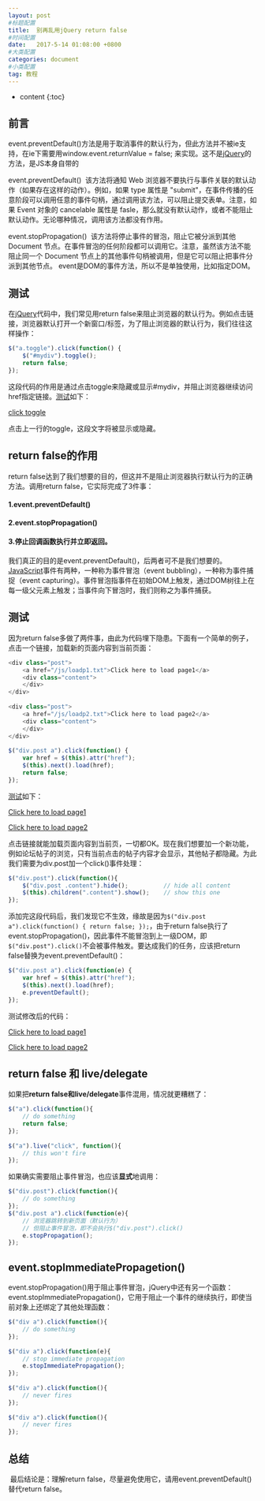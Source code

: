 ```yaml
---
layout: post
#标题配置
title:  别再乱用jQuery return false
#时间配置
date:   2017-5-14 01:08:00 +0800
#大类配置
categories: document
#小类配置
tag: 教程
---
```


* content
{:toc}




## 前言

​	event.preventDefault()方法是用于取消事件的默认行为，但此方法并不被ie支持，在ie下需要用window.event.returnValue = false; 来实现。这不是[jQuery](http://lib.csdn.net/base/jquery)的方法，是JS本身自带的

event.preventDefault()
​	该方法将通知 Web 浏览器不要执行与事件关联的默认动作（如果存在这样的动作）。例如，如果 type 属性是 "submit"，在事件传播的任意阶段可以调用任意的事件句柄，通过调用该方法，可以阻止提交表单。注意，如果 Event 对象的 cancelable 属性是 fasle，那么就没有默认动作，或者不能阻止默认动作。无论哪种情况，调用该方法都没有作用。

event.stopPropagation()
​	该方法将停止事件的冒泡，阻止它被分派到其他 Document 节点。在事件冒泡的任何阶段都可以调用它。注意，虽然该方法不能阻止同一个 Document 节点上的其他事件句柄被调用，但是它可以阻止把事件分派到其他节点。
event是DOM的事件方法，所以不是单独使用，比如指定DOM。



## 测试

在[jQuery](http://lib.csdn.net/base/jquery)代码中，我们常见用return false来阻止浏览器的默认行为。例如点击链接，浏览器默认打开一个新窗口/标签，为了阻止浏览器的默认行为，我们往往这样操作：

```javascript
$("a.toggle").click(function() {  
    $("#mydiv").toggle();  
    return false;  
});  
```

这段代码的作用是通过点击toggle来隐藏或显示#mydiv，并阻止浏览器继续访问href指定链接。[测试](http://lib.csdn.net/base/softwaretest)如下：

[click toggle](http://www.berlinix.com/js/jquery-return-false.php#)

点击上一行的toggle，这段文字将被显示或隐藏。



## return false的作用

return false达到了我们想要的目的，但这并不是阻止浏览器执行默认行为的正确方法。调用return false，它实际完成了3件事：

#### 	1.event.preventDefault()

#### 	2.event.stopPropagation()

#### 	3.停止回调函数执行并立即返回。

我们真正的目的是event.preventDefault()，后两者可不是我们想要的。[JavaScript](http://lib.csdn.net/base/javascript)事件有两种，一种称为事件冒泡（event bubbling），一种称为事件捕捉（event capturing）。事件冒泡指事件在初始DOM上触发，通过DOM树往上在每一级父元素上触发；当事件向下冒泡时，我们则称之为事件捕获。

## 测试

因为return false多做了两件事，由此为代码埋下隐患。下面有一个简单的例子，点击一个链接，加载新的页面内容到当前页面：

```javascript
<div class="post">  
    <a href="/js/loadp1.txt">Click here to load page1</a>  
    <div class="content">  
    </div>  
</div>  
  
<div class="post">  
    <a href="/js/loadp2.txt">Click here to load page2</a>  
    <div class="content">  
    </div>  
</div>  
  
$("div.post a").click(function() {  
    var href = $(this).attr("href");  
    $(this).next().load(href);  
    return false;  
});  
```



[测试](http://lib.csdn.net/base/softwaretest)如下：

[Click here to load page1](http://www.berlinix.com/js/loadp1.txt)

[Click here to load page2](http://www.berlinix.com/js/loadp2.txt)

​	点击链接就能加载页面内容到当前页，一切都OK。现在我们想要加一个新功能，例如论坛帖子的浏览，只有当前点击的帖子内容才会显示，其他帖子都隐藏。为此我们需要为div.post加一个click()事件处理：

```javascript
$("div.post").click(function(){  
    $("div.post .content").hide();          // hide all content  
    $(this).children(".content").show();    // show this one  
}); 
```

​	添加完这段代码后，我们发现它不生效，缘故是因为`$("div.post a").click(function() { return false; });`，由于return false执行了event.stopPropagation()，因此事件不能冒泡到上一级DOM，即`$("div.post").click()`不会被事件触发。要达成我们的任务，应该把return false替换为event.preventDefault()：

```javascript
$("div.post a").click(function(e) {  
    var href = $(this).attr("href");  
    $(this).next().load(href);  
    e.preventDefault();  
});  
```

测试修改后的代码：

[Click here to load page1](http://www.berlinix.com/js/loadp1.txt)

[Click here to load page2](http://www.berlinix.com/js/loadp2.txt)

## return false 和 live/delegate

如果把**return false和live/delegate**事件混用，情况就更糟糕了：

```javascript
$("a").click(function(){  
    // do something  
    return false;  
});  
  
$("a").live("click", function(){  
    // this won't fire  
});  
```

如果确实需要阻止事件冒泡，也应该**显式**地调用：

```javascript
$("div.post").click(function(){  
    // do something  
});  
$("div.post a").click(function(e){  
    // 浏览器跳转到新页面（默认行为）  
    // 但阻止事件冒泡，即不会执行$("div.post").click()  
    e.stopPropagation();  
});  
```

## event.stoplmmediatePropagetion()

​	event.stopPropagation()用于阻止事件冒泡，jQuery中还有另一个函数：event.stopImmediatePropagation()，它用于阻止一个事件的继续执行，即使当前对象上还绑定了其他处理函数：

```javascript
$("div a").click(function(){  
    // do something  
});  
  
$("div a").click(function(e){  
    // stop immediate propagation  
    e.stopImmediatePropagation();  
});  
  
$("div a").click(function(){  
    // never fires  
});  
  
$("div a").click(function(){  
    // never fires  
});  
```

## 总结

​	最后结论是：理解return false，尽量避免使用它，请用event.preventDefault()替代return false。